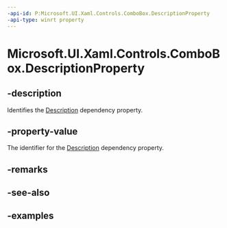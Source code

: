 ```yaml
---
-api-id: P:Microsoft.UI.Xaml.Controls.ComboBox.DescriptionProperty
-api-type: winrt property
---
```


<!-- Property syntax.
public DependencyProperty DescriptionProperty { get; }
-->

# Microsoft.UI.Xaml.Controls.ComboBox.DescriptionProperty

## -description

Identifies the [Description](combobox_description.md) dependency property.

## -property-value

The identifier for the [Description](combobox_description.md) dependency property.

## -remarks

## -see-also

## -examples

